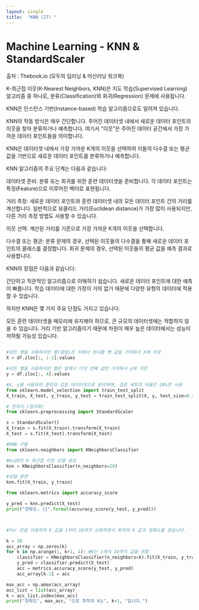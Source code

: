 ```yaml
---
layout: single
title:  "KNN (27) "
---
```



# Machine Learning - KNN & StandardScaler

출처 : Thebook.io (모두의 딥러닝 & 머신러닝 워크북)

K-최근접 이웃(K-Nearest Neighbors, KNN)은 지도 학습(Supervised Learning) 알고리즘 중 하나로, 
분류(Classification)와 회귀(Regression) 문제에 사용됩니다. 

KNN은 인스턴스 기반(Instance-based) 학습 알고리즘으로도 알려져 있습니다.

KNN의 작동 방식은 매우 간단합니다. 
주어진 데이터셋 내에서 새로운 데이터 포인트의 이웃을 찾아 분류하거나 예측합니다. 
여기서 "이웃"은 주어진 데이터 공간에서 가장 가까운 데이터 포인트들을 의미합니다. 

KNN은 데이터셋 내에서 가장 가까운 K개의 이웃을 선택하여 이들의 다수결 또는 평균 값을 기반으로 
새로운 데이터 포인트를 분류하거나 예측합니다.



KNN 알고리즘의 주요 단계는 다음과 같습니다:

데이터셋 준비: 분류 또는 회귀를 위한 훈련 데이터셋을 준비합니다. 
각 데이터 포인트는 특징(Feature)으로 이루어진 벡터로 표현됩니다.

거리 측정: 새로운 데이터 포인트와 훈련 데이터셋 내의 모든 데이터 포인트 간의 거리를 계산합니다. 
일반적으로 유클리드 거리(Euclidean distance)가 가장 많이 사용되지만, 다른 거리 측정 방법도 사용할 수 있습니다.

이웃 선택: 계산된 거리를 기준으로 가장 가까운 K개의 이웃을 선택합니다.

다수결 또는 평균: 분류 문제의 경우, 선택된 이웃들의 다수결을 통해 새로운 데이터 포인트의 클래스를 결정합니다. 
회귀 문제의 경우, 선택된 이웃들의 평균 값을 예측 결과로 사용합니다.



KNN의 장점은 다음과 같습니다:

간단하고 직관적인 알고리즘으로 이해하기 쉽습니다.
새로운 데이터 포인트에 대한 예측이 빠릅니다.
학습 데이터에 대한 가정이 거의 없기 때문에 다양한 유형의 데이터에 적용할 수 있습니다.





하지만 KNN은 몇 가지 주요 단점도 가지고 있습니다:

모든 훈련 데이터셋을 메모리에 유지해야 하므로, 큰 규모의 데이터셋에는 적합하지 않을 수 있습니다.
거리 기반 알고리즘이기 때문에 차원이 매우 높은 데이터에서는 성능이 저하될 가능성 있습니다.

```python

#모든 행을 사용하지만 열(칼럼)은 뒤에서 하나를 뺀 값을 가져와서 X에 저장
X = df.iloc[:, :-1].values 

#모든 행을 사용하지만 열은 앞에서 다섯 번째 값만 가져와서 y에 저장
y = df.iloc[:, 4].values 

#X, y를 사용하여 훈련과 검증 데이터셋으로 분리하며, 검증 세트의 비율은 20%만 사용
from sklearn.model_selection import train_test_split
X_train, X_test, y_train, y_test = train_test_split(X, y, test_size=0.20) 

# 전처리 (정규화)
from sklearn.preprocessing import StandardScaler

s = StandardScaler()
X_train = s.fit(X_train).transform(X_train) 
X_test = s.fit(X_test).transform(X_test)

#KNN 구별
from sklearn.neighbors import KNeighborsClassifier

#K=20인 K-최근접 이웃 모델 생성
knn = KNeighborsClassifier(n_neighbors=20) 

#모델 훈련
knn.fit(X_train, y_train) 

from sklearn.metrics import accuracy_score

y_pred = knn.predict(X_test)
print("정확도: {}".format(accuracy_score(y_test, y_pred)))



#for 문을 이용하여 K 값을 1부터 10까지 순환하면서 최적의 K 값과 정확도를 찾습니다.

k = 10
acc_array = np.zeros(k)
for k in np.arange(1, k+1, 1): #K는 1에서 10까지 값을 취함
    classifier = KNeighborsClassifier(n_neighbors=k).fit(X_train, y_train) #for 문을 반복하면서 K 값 변경
    y_pred = classifier.predict(X_test)
    acc = metrics.accuracy_score(y_test, y_pred)
    acc_array[k-1] = acc

max_acc = np.amax(acc_array)
acc_list = list(acc_array)
k = acc_list.index(max_acc)
print("정확도", max_acc, "으로 최적의 k는", k+1, "입니다.")
```

